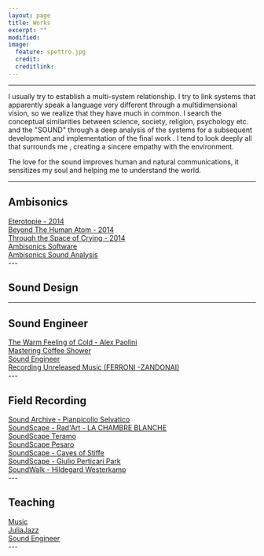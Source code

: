 ```yaml
---
layout: page
title: Works
excerpt: ""
modified: 
image:
  feature: spettro.jpg
  credit: 
  creditlink: 
---
```


---
I usually try to establish a multi-system relationship.
I try to link systems that apparently speak a language very different through a multidimensional vision, so we realize that they have much in common.
I search the conceptual similarities between science, society, religion, psychology etc. and the "SOUND" through a deep analysis of the systems for a subsequent development and implementation of the final work .
I tend to look deeply all that surrounds me , creating a sincere empathy with the environment. 

The love for the sound improves human and natural communications, it sensitizes my soul and helping me to understand the world.

---

## Ambisonics

 <div markdown="0"><a href="/works/eterotopie" class="btn">Eterotopie - 2014</a></div>
<div markdown="0"><a href="/works/beyond" class="btn">Beyond The Human Atom - 2014</a></div>
<div markdown="0"><a href="/works/crytin" class="btn">Through the Space of Crying  - 2014</a></div>
<div markdown="0"><a href="/works/dedivinaproportione" class="btn">Ambisonics Software</a></div>
<div markdown="0"><a href="/works/ambisonicsanalysis" class="btn">Ambisonics Sound Analysis</a></div>
---

## Sound Design

---

## Sound Engineer
<div markdown="0"><a href="/works/eterotopie" class="btn">The Warm Feeling of Cold - Alex Paolini</a></div>
<div markdown="0"><a href="/works/eterotopie" class="btn">Mastering Coffee Shower</a></div>
<div markdown="0"><a href="/works/eterotopie" class="btn">Sound Engineer</a></div>
<div markdown="0"><a href="/works/eterotopie" class="btn">Recording Unreleased Music (FERRONI -ZANDONAI)</a></div>
---

## Field Recording
 <div markdown="0"><a href="/works/eterotopie" class="btn">Sound Archive - Pianpicollo Selvatico</a></div>
<div markdown="0"><a href="/works/eterotopie" class="btn">SoundScape - Rad'Art - LA CHAMBRE BLANCHE</a></div>
<div markdown="0"><a href="/works/eterotopie" class="btn">SoundScape Teramo</a></div>
<div markdown="0"><a href="/works/eterotopie" class="btn">SoundScape Pesaro</a></div>
<div markdown="0"><a href="/works/eterotopie" class="btn">SoundScape - Caves of Stiffe</a></div>
<div markdown="0"><a href="/works/eterotopie" class="btn">SoundScape - Giulio Perticari Park</a></div>
<div markdown="0"><a href="/works/eterotopie" class="btn">SoundWalk - Hildegard Westerkamp </a></div>
---

## Teaching
<div markdown="0"><a href="/works/eterotopie" class="btn">Music</a></div>
<div markdown="0"><a href="/works/eterotopie" class="btn">JuliaJazz</a></div>
<div markdown="0"><a href="/works/eterotopie" class="btn">Sound Engineer</a></div>
---





